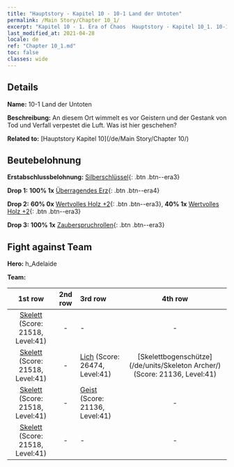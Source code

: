 ```yaml
---
title: "Hauptstory - Kapitel 10 - 10-1 Land der Untoten"
permalink: /Main Story/Chapter 10_1/
excerpt: "Kapitel 10 - 1. Era of Chaos  Hauptstory - Kapitel 10_1. 10-1 Land der Untoten"
last_modified_at: 2021-04-28
locale: de
ref: "Chapter 10_1.md"
toc: false
classes: wide
---
```


## Details

 **Name:** 10-1 Land der Untoten

 **Beschreibung:** An diesem Ort wimmelt es vor Geistern und der Gestank von Tod und Verfall verpestet die Luft. Was ist hier geschehen?

 **Related to:** [Hauptstory Kapitel 10](/de/Main Story/Chapter 10/)

## Beutebelohnung

 **Erstabschlussbelohnung:** [Silberschlüssel](/ItemsDE/con_693/){: .btn .btn--era3}

 **Drop 1:** **100% 1x** [Überragendes Erz](/ItemsDE/mat_33/){: .btn .btn--era4}

 **Drop 2:** **60% 0x** [Wertvolles Holz +2](/ItemsDE/mat_27/){: .btn .btn--era3}, **40% 1x** [Wertvolles Holz +2](/ItemsDE/mat_27/){: .btn .btn--era3}

 **Drop 3:** **100% 1x** [Zauberspruchrollen](/ItemsDE/con_694/){: .btn .btn--era3}


## Fight against Team
 **Hero:** h_Adelaide

 **Team:**


  | 1st row | 2nd row | 3rd row | 4th row |
  |:----:|:----:|:----|:----:|
  | [Skelett](/de/units/Skeleton/) (Score: 21518, Level:41)  | - | - | - |
  | [Skelett](/de/units/Skeleton/) (Score: 21518, Level:41)  | - | [Lich](/de/units/Lich/) (Score: 26474, Level:41)  | [Skelettbogenschütze](/de/units/Skeleton Archer/) (Score: 21136, Level:41)  |
  | [Skelett](/de/units/Skeleton/) (Score: 21518, Level:41)  | - | [Geist](/de/units/Wight/) (Score: 21136, Level:41)  | - |
  | [Skelett](/de/units/Skeleton/) (Score: 21518, Level:41)  | - | - | - |



